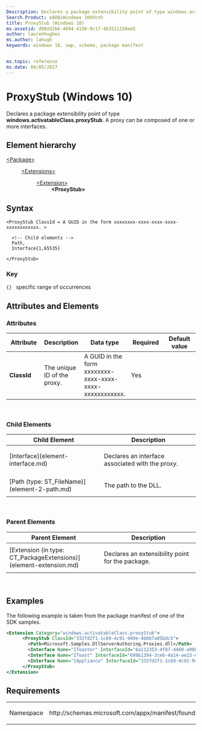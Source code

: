 ```yaml
---
Description: Declares a package extensibility point of type windows.activatableClass.proxyStub.
Search.Product: eADQiWindows 10XVcnh
title: ProxyStub (Windows 10)
ms.assetid: d902d2b6-4694-4158-9c1f-4b3511150ee5
author: laurenhughes
ms.author: lahugh
keywords: windows 10, uwp, schema, package manifest


ms.topic: reference
ms.date: 04/05/2017
---
```


# ProxyStub (Windows 10)


Declares a package extensibility point of type **windows.activatableClass.proxyStub**. A proxy can be composed of one or more interfaces.

## Element hierarchy

<dl>
<dt><a href="element-package.md">&lt;Package&gt;</a></dt>
<dd>
<dl>
<dt><a href="element-extensions.md">&lt;Extensions&gt;</a></dt>
<dd>
<dl>
<dt><a href="element-extension.md">&lt;Extension&gt;</a></dt>
<dd><b>&lt;ProxyStub&gt;</b></dd>
</dl>
</dd>
</dl>
</dd>
</dl>

## Syntax

``` syntax
<ProxyStub ClassId = A GUID in the form xxxxxxxx-xxxx-xxxx-xxxx-xxxxxxxxxxxx. >

  <!-- Child elements -->
  Path,
  Interface{1,65535}

</ProxyStub>
```

### Key

`{}`   specific range of occurrences
## Attributes and Elements


### Attributes

<table>
<colgroup>
<col width="20%" />
<col width="20%" />
<col width="20%" />
<col width="20%" />
<col width="20%" />
</colgroup>
<thead>
<tr class="header">
<th>Attribute</th>
<th>Description</th>
<th>Data type</th>
<th>Required</th>
<th>Default value</th>
</tr>
</thead>
<tbody>
<tr class="odd">
<td><strong>ClassId</strong></td>
<td><p>The unique ID of the proxy.</p></td>
<td>A GUID in the form xxxxxxxx-xxxx-xxxx-xxxx-xxxxxxxxxxxx.</td>
<td>Yes</td>
<td></td>
</tr>
</tbody>
</table>

 

### Child Elements

<table>
<colgroup>
<col width="50%" />
<col width="50%" />
</colgroup>
<thead>
<tr class="header">
<th>Child Element</th>
<th>Description</th>
</tr>
</thead>
<tbody>
<tr class="odd">
<td>[Interface](element-interface.md)</td>
<td><p>Declares an interface associated with the proxy.</p></td>
</tr>
<tr class="even">
<td>[Path (type: ST_FileName)](element-2-path.md)</td>
<td><p>The path to the DLL.</p></td>
</tr>
</tbody>
</table>

 

### Parent Elements

<table>
<colgroup>
<col width="50%" />
<col width="50%" />
</colgroup>
<thead>
<tr class="header">
<th>Parent Element</th>
<th>Description</th>
</tr>
</thead>
<tbody>
<tr class="odd">
<td>[Extension (in type: CT_PackageExtensions)](element-extension.md)</td>
<td><p>Declares an extensibility point for the package.</p></td>
</tr>
</tbody>
</table>

 

## Examples

The following example is taken from the package manifest of one of the SDK samples.

```XML
<Extension Category="windows.activatableClass.proxyStub">
      <ProxyStub ClassId="332fd2f1-1c69-4c91-949e-4bb67a85bdc5">
        <Path>Microsoft.Samples.DllServerAuthoring.Proxies.dll</Path>
        <Interface Name="IToaster" InterfaceId="6a112353-4f87-4460-a908-2944e92686f3" />
        <Interface Name="IToast" InterfaceId="699b1394-3ceb-4a14-ae23-efec518b088b" />
        <Interface Name="IAppliance" InterfaceId="332fd2f1-1c69-4c91-949e-4bb67a85bdc5" />
      </ProxyStub>
</Extension>

```

## Requirements

<table>
<colgroup>
<col width="50%" />
<col width="50%" />
</colgroup>
<tbody>
<tr class="odd">
<td><p>Namespace</p></td>
<td><p>http://schemas.microsoft.com/appx/manifest/foundation/windows10</p></td>
</tr>
</tbody>
</table>

 

 



